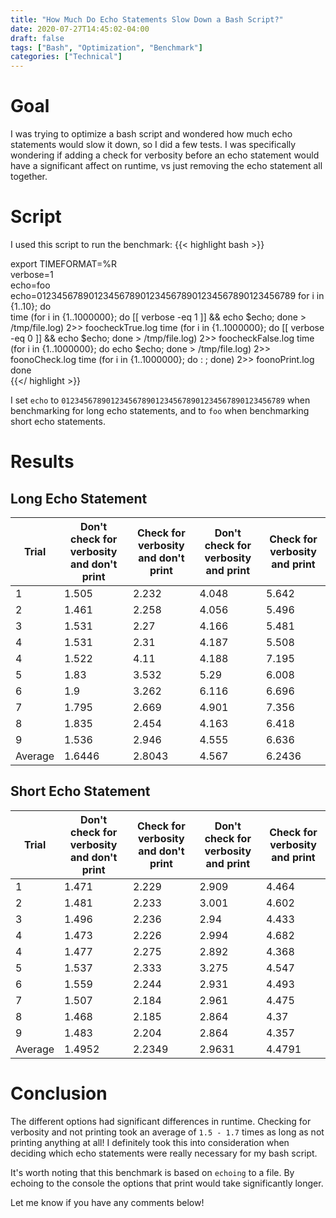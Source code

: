 ```yaml
---
title: "How Much Do Echo Statements Slow Down a Bash Script?"
date: 2020-07-27T14:45:02-04:00
draft: false
tags: ["Bash", "Optimization", "Benchmark"]
categories: ["Technical"]
---
```


# Goal

I was trying to optimize a bash script and wondered how much echo statements would slow it down, so I did a few tests. I was specifically wondering if adding a check for verbosity before an echo statement would have a significant affect on runtime, vs just removing the echo statement all together.

# Script

I used this script to run the benchmark:
{{< highlight bash >}}

export TIMEFORMAT=%R	
verbose=1	
echo=foo	
echo=01234567890123456789012345678901234567890123456789	
for i in {1..10}; do	
	time (for i in {1..1000000}; do [[ verbose -eq 1 ]] && echo $echo; done > /tmp/file.log) 2>> foocheckTrue.log
	time (for i in {1..1000000}; do [[ verbose -eq 0 ]] && echo $echo; done > /tmp/file.log) 2>> foocheckFalse.log
	time (for i in {1..1000000}; do echo $echo; done > /tmp/file.log) 2>> foonoCheck.log
	time (for i in {1..1000000}; do : ; done) 2>> foonoPrint.log
done	
{{</ highlight >}}

I set `echo` to `01234567890123456789012345678901234567890123456789` when benchmarking for long echo statements, and to `foo` when benchmarking short echo statements.

# Results

## Long Echo Statement


| Trial   | Don't check for verbosity and don't print | Check for verbosity and don't print | Don't check for verbosity and print | Check for verbosity and print |
|---------|-------------------------------------------|-------------------------------------|-------------------------------------|-------------------------------|
|       1 |                                     1.505 |                               2.232 |                               4.048 |                         5.642 |
|       2 |                                     1.461 |                               2.258 |                               4.056 |                         5.496 |
|       3 |                                     1.531 |                                2.27 |                               4.166 |                         5.481 |
|       4 |                                     1.531 |                                2.31 |                               4.187 |                         5.508 |
|       4 |                                     1.522 |                                4.11 |                               4.188 |                         7.195 |
|       5 |                                      1.83 |                               3.532 |                                5.29 |                         6.008 |
|       6 |                                       1.9 |                               3.262 |                               6.116 |                         6.696 |
|       7 |                                     1.795 |                               2.669 |                               4.901 |                         7.356 |
|       8 |                                     1.835 |                               2.454 |                               4.163 |                         6.418 |
|       9 |                                     1.536 |                               2.946 |                               4.555 |                         6.636 |
| Average |                                    1.6446 |                              2.8043 |                               4.567 |                        6.2436 |

## Short Echo Statement

| Trial   | Don't check for verbosity and don't print | Check for verbosity and don't print | Don't check for verbosity and print | Check for verbosity and print |
|---------|-------------------------------------------|-------------------------------------|-------------------------------------|-------------------------------|
|       1 |                                     1.471 |                               2.229 |                               2.909 |                         4.464 |
|       2 |                                     1.481 |                               2.233 |                               3.001 |                         4.602 |
|       3 |                                     1.496 |                               2.236 |                                2.94 |                         4.433 |
|       4 |                                     1.473 |                               2.226 |                               2.994 |                         4.682 |
|       4 |                                     1.477 |                               2.275 |                               2.892 |                         4.368 |
|       5 |                                     1.537 |                               2.333 |                               3.275 |                         4.547 |
|       6 |                                     1.559 |                               2.244 |                               2.931 |                         4.493 |
|       7 |                                     1.507 |                               2.184 |                               2.961 |                         4.475 |
|       8 |                                     1.468 |                               2.185 |                               2.864 |                          4.37 |
|       9 |                                     1.483 |                               2.204 |                               2.864 |                         4.357 |
| Average |                                    1.4952 |                              2.2349 |                              2.9631 |                        4.4791 |

# Conclusion

The different options had significant differences in runtime. Checking for verbosity and not printing took an average of `1.5 - 1.7` times as long as not printing anything at all! I definitely took this into consideration when deciding which echo statements were really necessary for my bash script.

It's worth noting that this benchmark is based on `echoing` to a file. By echoing to the console the options that print would take significantly longer.

Let me know if you have any comments below!
